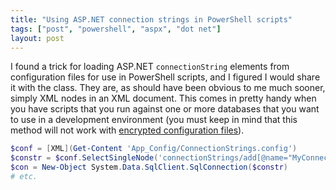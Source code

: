 ```yaml
---
title: "Using ASP.NET connection strings in PowerShell scripts"
tags: ["post", "powershell", "aspx", "dot net"]
layout: post
---
```


I found a trick for loading ASP.NET `connectionString` elements from
configuration files for use in PowerShell scripts, and I figured I would share
it with the class. They are, as should have been obvious to me much sooner,
simply XML nodes in an XML document. This comes in pretty handy when you have
scripts that you run against one or more databases that you want to use in a
development environment (you must keep in mind that this method will not work
with
[encrypted configuration files](https://docs.microsoft.com/en-us/previous-versions/aspnet/dtkwfdky%28v=vs.100%29)).

```powershell
$conf = [XML](Get-Content 'App_Config/ConnectionStrings.config')
$constr = $conf.SelectSingleNode('connectionStrings/add[@name="MyConnectionString"]').connectionString
$con = New-Object System.Data.SqlClient.SqlConnection($constr)
# etc.
```
